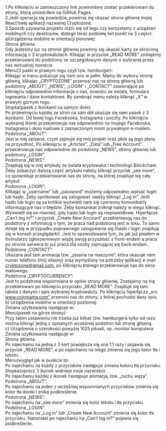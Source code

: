 1.Po kliknięciu w zamieszczony link powinniśmy zostać przekierowani do strony, którą umieściłem na GitHub Pages. <br>
2.Jeśli operacja się powiedzie, powinna się ukazać strona główna mojej  React’owej aplikacji nazwanej Cryptozone.<br>
3.Sposób używania projektu różni się od tego czy korzystamy z urządzeń mobilnych czy desktopów, dlatego teraz podzielę ten punkt na 3 części:<br>
a)Urządzenia mobilne w orientacji pionowej:<br>
Strona główna: <br>
Gdy jesteśmy już na stronie głównej powinny się ukazać karty ze skróconą informacją o 3 kryptowalutach. Klikając w przycisk „READ MORE” zostajemy przekierowani do podstrony ze szczegółowymi danymi o wybranej przez nas wirtualnej monecie.<br>
Menu(3 paski w prawym rogu czyli tzw. hamburger):<br>
Klikając w menu pokazuje się nam ono w pełni. Mamy do wyboru stronę główną, klikając „CRYPTOZONE” przenosi nas na stronę główną lub podstrony „ABOUT”, „NEWS”, „LOGIN” i „CONTACT” zawierające po kliknięciu odpowiednio informacje o nas, nowości ze świata, formularz logowania i dane kontaktowe.  By zamknąć menu należy kliknąć „X” w prawym górnym rogu.<br>
Stopka(pasek z ikonkami na samym dole):<br>
Po przewinięciu każdej ze stron na sam dół ukazuje się nam pasek z 3 ikonkami. Od lewej logo Facebooka, Instagrama i poczty. Po kliknięciu wybranej ikonki przekierowuje nas odpowiednio na mojego Facebooka, Instagrama i okno mailowe z zaznaczonym moim prywatnym e-mailem.<br>
Podstrona „ABOUT”:<br>
Jest w niej opisane, czym zajmuje się mój projekt oraz jakie są jego plany na przyszłość. Po kliknięciu w „Articles”, „Data” lub „Free Account” przekierowuje nas odpowiednio do podstrony „NEWS”, strony głównej lub podstrony „LOGIN”.<br>
Podstrona „NEWS”:<br>
Znajdują się w niej artykuły ze świata kryptowalut i technologii Blockchain. Żeby zobaczyć dalszą część artykułu należy kliknąć przycisk „see more”, co spowoduje przekierowanie nas do strony, na której znajduje się cały artykuł.<br>
Podstrona „LOGIN”:<br>
Klikając w „username” lub „password” możemy odpowiednio wpisać login lub hasło. Żeby spróbować się zalogować należy kliknąć „Log in”. Jeśli hasło lub login są za krótkie wyświetli nam się czerwony komunikat/y informujący/e nas o błędzie. Żeby komunikat zniknął należy w niego kliknąć. Wyświetli się on również, gdy hasło lub login są nieprawidłowe. Hiperłącze „Can’t log in?” i przycisk „Create New Account” przekierowują nas do podstrony z informacją o tym, że praca nad podstroną jest w toku. To samo dzieje się w przypadku poprawnego zalogowania się (hasło i login znajdują się w konsoli przeglądarki). Jest to spowodowane tym, że jak już pisałem w formularzu zgłoszeniowym wiążę swoją przyszłość z front-endem a praca po stronie serwera to już praca dla osoby zajmującej się back-endem.<br>
Podstrona „CONTACT”:<br>
Ukazana jest tam animacja tzw. „pisania na maszynie”, która ukazuje nam numer telefonu (mój własny) oraz wymyślony na potrzeby aplikacji e-mail cryptozone@gmail.com, po kliknięciu którego przekierowuje nas do okna mailowego.<br>
Podstrona „CRYPTOCURRENCY”:<br>
Jest to podstrona wspomniana w opisie strony głównej. Zostajemy na nią przekierowani po kliknięciu przycisku „READ MORE”. Znajduje się tam tabela z danymi i opis wybranej kryptowaluty. Po kliknięciu hiperłącza „src: www.coinmama.com” przenosi nas do strony, z której pochodzi dany opis.<br>
b) Urządzenia mobilne w orientacji poziomej:<br>
Zmiana użytkowania następuje w:<br>
Menu(pasek na górze strony):<br>
Przy takim ustawieniu nie trzeba już klikać tzw. hamburgera tylko od razu można kliknąć jedną z opisanych wcześniej podstron lub stronę główną.<br>
c) Urządzenia o szerokości powyżej 1025  pikseli, np. monitor komputera:<br>
Zmiana użytkowania następuje w:<br>
Strona główna:<br> 
Po najechaniu na jedną z 3 kart powiększa się ona 1.1 razy i pojawia się przycisk „READ MORE”, a po najechaniu na niego zmienia się jego kolor tła i tekstu.<br>
Menu(wygląd jak w punkcie b):<br>
Po najechaniu na każdy z przycisków następuje zmiana koloru tła przycisku.<br>
Stopka(oprócz 3 ikonek widnieje moje nazwisko):<br>
Po najechaniu każdej z ikonek następuje animacja, tzw. „ruchu węża”.<br>
Podstrona „ABOUT”:<br>
Po najechaniu na jeden z wcześniej wspomnianych przycisków zmienia się kolor tła ikonki i znika podkreślenie.<br>
Podstrona „NEWS”:<br>
Po najechaniu na „see more” zmienia się kolor tekstu i tła przycisku.<br>
Podstrona „LOGIN”:<br>
Po najechaniu na „Log in” lub „Create New Account” zmienia się kolor tła przycisku. Natomiast po najechaniu na „Can’t log in?” pojawia się podkreślenie.<br>
